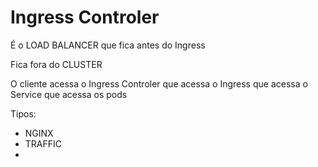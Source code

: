 # Ingress Controler

É o LOAD BALANCER que fica antes do Ingress

Fica fora do CLUSTER

O cliente acessa o Ingress Controler que acessa o Ingress que acessa o Service que acessa os pods

Tipos:

- NGINX
- TRAFFIC
- 
